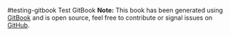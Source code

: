 #testing-gitbook
Test GitBook
**Note:** This book has been generated using [GitBook](http://www.gitbook.io) and is open source, feel free to contribute or signal issues on [GitHub](https://github.com/citizenmatt/testing-gitbook).
